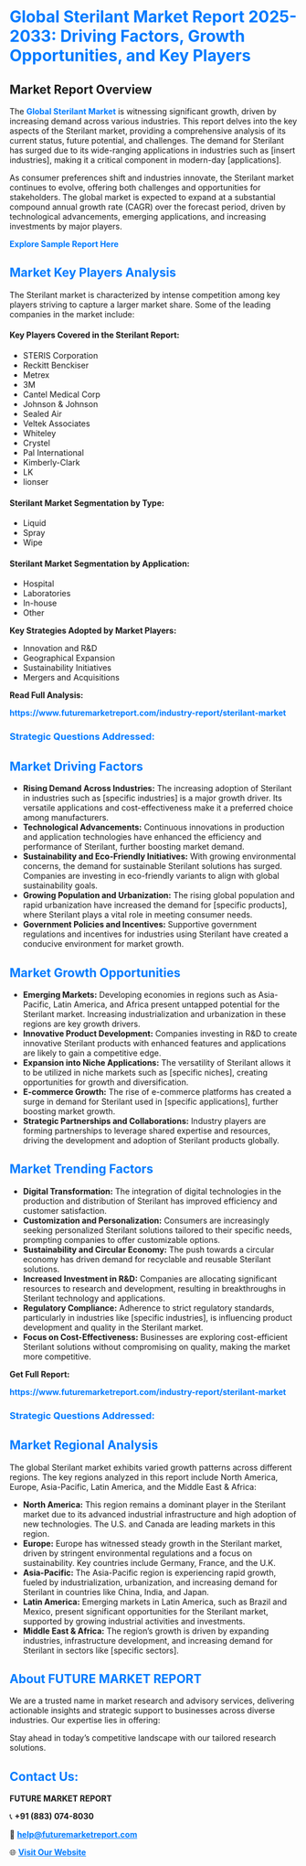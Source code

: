 <h1 style="color: #007BFF;">Global Sterilant Market Report 2025-2033: Driving Factors, Growth Opportunities, and Key Players</h1>

<section id="overview">
<h2>Market Report Overview</h2>
<p>The <a href="https://www.futuremarketreport.com/industry-report/sterilant-market" style="color: #007BFF; text-decoration: none;"><strong>Global Sterilant Market</strong></a> is witnessing significant growth, driven by increasing demand across various industries. This report delves into the key aspects of the Sterilant market, providing a comprehensive analysis of its current status, future potential, and challenges. The demand for Sterilant has surged due to its wide-ranging applications in industries such as [insert industries], making it a critical component in modern-day [applications].</p>
<p>As consumer preferences shift and industries innovate, the Sterilant market continues to evolve, offering both challenges and opportunities for stakeholders. The global market is expected to expand at a substantial compound annual growth rate (CAGR) over the forecast period, driven by technological advancements, emerging applications, and increasing investments by major players.</p>
</section>

<section id="overview">
<p><a href="https://www.futuremarketreport.com/request-sample/reportId=42068" style="color: #007BFF; text-decoration: none;"><strong>Explore Sample Report Here</strong></a></p>
</section>

<section id="key-players">
<h2 style="color: #007BFF;">Market Key Players Analysis</h2>
<p>The Sterilant market is characterized by intense competition among key players striving to capture a larger market share. Some of the leading companies in the market include:</p>
<h4>Key Players Covered in the Sterilant Report:</h4>
<ul><li>STERIS Corporation</li><li>Reckitt Benckiser</li><li>Metrex</li><li>3M</li><li>Cantel Medical Corp</li><li>Johnson &amp; Johnson</li><li>Sealed Air</li><li>Veltek Associates</li><li>Whiteley</li><li>Crystel</li><li>Pal International</li><li>Kimberly-Clark</li><li>LK</li><li>lionser</li></ul>
<h4>Sterilant Market Segmentation by Type:</h4>
<ul><li>Liquid</li><li>Spray</li><li>Wipe</li></ul>

<h4>Sterilant Market Segmentation by Application:</h4>
<ul><li>Hospital</li><li>Laboratories</li><li>In-house</li><li>Other</li></ul>
<p><strong>Key Strategies Adopted by Market Players:</strong></p>
<ul>
<li>Innovation and R&D</li>
<li>Geographical Expansion</li>
<li>Sustainability Initiatives</li>
<li>Mergers and Acquisitions</li>
</ul>
</section>

<section>
<p><strong>Read Full Analysis: </strong></p><a href="https://www.futuremarketreport.com/industry-report/sterilant-market" style="color: #007BFF; text-decoration: none;"><strong>https://www.futuremarketreport.com/industry-report/sterilant-market</strong></a>
<h3 style="color: #007BFF;">Strategic Questions Addressed:</h3>
</section>

<section id="driving-factors">
<h2 style="color: #007BFF;">Market Driving Factors</h2>
<ul>
<li><strong>Rising Demand Across Industries:</strong> The increasing adoption of Sterilant in industries such as [specific industries] is a major growth driver. Its versatile applications and cost-effectiveness make it a preferred choice among manufacturers.</li>
<li><strong>Technological Advancements:</strong> Continuous innovations in production and application technologies have enhanced the efficiency and performance of Sterilant, further boosting market demand.</li>
<li><strong>Sustainability and Eco-Friendly Initiatives:</strong> With growing environmental concerns, the demand for sustainable Sterilant solutions has surged. Companies are investing in eco-friendly variants to align with global sustainability goals.</li>
<li><strong>Growing Population and Urbanization:</strong> The rising global population and rapid urbanization have increased the demand for [specific products], where Sterilant plays a vital role in meeting consumer needs.</li>
<li><strong>Government Policies and Incentives:</strong> Supportive government regulations and incentives for industries using Sterilant have created a conducive environment for market growth.</li>
</ul>
</section>

<section id="growth-opportunities">
<h2 style="color: #007BFF;">Market Growth Opportunities</h2>
<ul>
<li><strong>Emerging Markets:</strong> Developing economies in regions such as Asia-Pacific, Latin America, and Africa present untapped potential for the Sterilant market. Increasing industrialization and urbanization in these regions are key growth drivers.</li>
<li><strong>Innovative Product Development:</strong> Companies investing in R&D to create innovative Sterilant products with enhanced features and applications are likely to gain a competitive edge.</li>
<li><strong>Expansion into Niche Applications:</strong> The versatility of Sterilant allows it to be utilized in niche markets such as [specific niches], creating opportunities for growth and diversification.</li>
<li><strong>E-commerce Growth:</strong> The rise of e-commerce platforms has created a surge in demand for Sterilant used in [specific applications], further boosting market growth.</li>
<li><strong>Strategic Partnerships and Collaborations:</strong> Industry players are forming partnerships to leverage shared expertise and resources, driving the development and adoption of Sterilant products globally.</li>
</ul>
</section>

<section id="trending-factors">
<h2 style="color: #007BFF;">Market Trending Factors</h2>
<ul>
<li><strong>Digital Transformation:</strong> The integration of digital technologies in the production and distribution of Sterilant has improved efficiency and customer satisfaction.</li>
<li><strong>Customization and Personalization:</strong> Consumers are increasingly seeking personalized Sterilant solutions tailored to their specific needs, prompting companies to offer customizable options.</li>
<li><strong>Sustainability and Circular Economy:</strong> The push towards a circular economy has driven demand for recyclable and reusable Sterilant solutions.</li>
<li><strong>Increased Investment in R&D:</strong> Companies are allocating significant resources to research and development, resulting in breakthroughs in Sterilant technology and applications.</li>
<li><strong>Regulatory Compliance:</strong> Adherence to strict regulatory standards, particularly in industries like [specific industries], is influencing product development and quality in the Sterilant market.</li>
<li><strong>Focus on Cost-Effectiveness:</strong> Businesses are exploring cost-efficient Sterilant solutions without compromising on quality, making the market more competitive.</li>
</ul>
</section>

<section>
<p><strong>Get Full Report: </strong></p><a href="https://www.futuremarketreport.com/industry-report/sterilant-market" style="color: #007BFF; text-decoration: none;"><strong>https://www.futuremarketreport.com/industry-report/sterilant-market</strong></a>
<h3 style="color: #007BFF;">Strategic Questions Addressed:</h3>
</section>


<section id="regional-analysis">
<h2 style="color: #007BFF;">Market Regional Analysis</h2>
<p>The global Sterilant market exhibits varied growth patterns across different regions. The key regions analyzed in this report include North America, Europe, Asia-Pacific, Latin America, and the Middle East & Africa:</p>
<ul>
<li><strong>North America:</strong> This region remains a dominant player in the Sterilant market due to its advanced industrial infrastructure and high adoption of new technologies. The U.S. and Canada are leading markets in this region.</li>
<li><strong>Europe:</strong> Europe has witnessed steady growth in the Sterilant market, driven by stringent environmental regulations and a focus on sustainability. Key countries include Germany, France, and the U.K.</li>
<li><strong>Asia-Pacific:</strong> The Asia-Pacific region is experiencing rapid growth, fueled by industrialization, urbanization, and increasing demand for Sterilant in countries like China, India, and Japan.</li>
<li><strong>Latin America:</strong> Emerging markets in Latin America, such as Brazil and Mexico, present significant opportunities for the Sterilant market, supported by growing industrial activities and investments.</li>
<li><strong>Middle East & Africa:</strong> The region’s growth is driven by expanding industries, infrastructure development, and increasing demand for Sterilant in sectors like [specific sectors].</li>
</ul>
</section>

<footer>
<h2 style="color: #007BFF;">About FUTURE MARKET REPORT</h2>
<p>We are a trusted name in market research and advisory services, delivering actionable insights and strategic support to businesses across diverse industries. Our expertise lies in offering:</p>

<p>Stay ahead in today’s competitive landscape with our tailored research solutions.</p>

<h2 style="color: #007BFF;">Contact Us:</h2>
<p><strong>FUTURE MARKET REPORT</strong></p>
<p>📞 <strong>+91 (883) 074-8030</strong></p>
<p>📧 <strong><a href="mailto:help@futuremarketreport.com" style="color: #007BFF;">help@futuremarketreport.com</a></strong></p>
<p>🌐 <strong><a href="https://www.futuremarketreport.com/" style="color: #007BFF;">Visit Our Website</a></strong></p>
</footer>